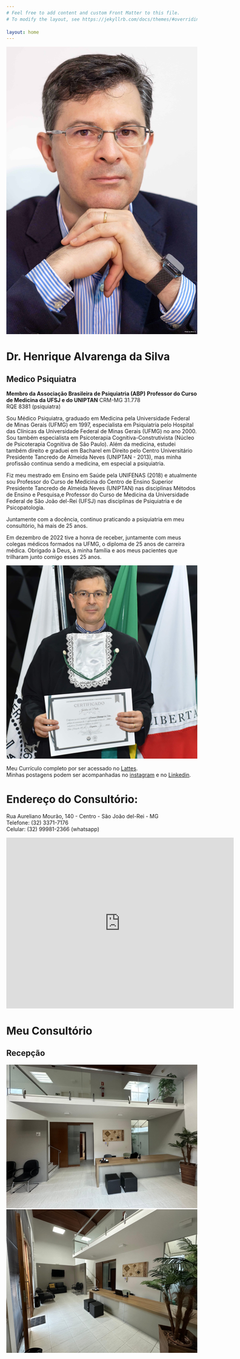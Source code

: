 ```yaml
---
# Feel free to add content and custom Front Matter to this file.
# To modify the layout, see https://jekyllrb.com/docs/themes/#overriding-theme-defaults

layout: home
---
```


![Henrique](./images/retrato.jpeg)
# Dr. Henrique Alvarenga da Silva    
## Medico Psiquiatra  
**Membro da Associação Brasileira de Psiquiatria (ABP)**
**Professor do Curso de Medicina da UFSJ e do UNIPTAN**
CRM-MG 31.778  
RQE 8381 (psiquiatra)

Sou Médico Psiquiatra, graduado em Medicina pela Universidade Federal de Minas Gerais (UFMG) em 1997, especialista em Psiquiatria pelo Hospital das Clínicas da Universidade Federal de Minas Gerais (UFMG) no ano 2000. Sou também especialista em Psicoterapia Cognitiva-Construtivista (Núcleo de Psicoterapia Cognitiva de São Paulo). Além da medicina, estudei também direito e graduei em Bacharel em Direito pelo Centro Universitário Presidente Tancredo de Almeida Neves (UNIPTAN - 2013), mas minha profissão continua sendo a medicina, em especial a psiquiatria.

Fiz meu mestrado em Ensino em Saúde pela UNIFENAS (2018) e atualmente sou Professor do Curso de Medicina do Centro de Ensino Superior Presidente Tancredo de Almeida Neves (UNIPTAN) nas disciplinas Métodos de Ensino e Pesquisa,e Professor do Curso de Medicina da Universidade Federal de São João del-Rei (UFSJ) nas disciplinas de Psiquiatria e de Psicopatologia. 

Juntamente com a docência, continuo praticando a psiquiatria em meu consultório, há mais de 25 anos.

Em dezembro de 2022 tive a honra de receber, juntamente com meus colegas médicos formados na UFMG, o diploma de 25 anos de carreira médica. 
Obrigado à Deus, à minha família e aos meus pacientes que trilharam junto comigo esses 25 anos.

![Jubileu](/images/Jubileu.jpeg)

Meu Currículo completo por ser acessado no [Lattes][lattes-link].  
Minhas postagens podem ser acompanhadas no [instagram][instagram-link] e no [Linkedin][linkedin-link].

# Endereço do Consultório:
Rua Aureliano Mourão, 140 - Centro - São João del-Rei - MG  
Telefone: (32) 3371-7176  
Celular:  (32) 99981-2366 (whatsapp)

<iframe src="https://www.google.com/maps/embed?pb=!1m18!1m12!1m3!1d351.51675751723417!2d-44.26102396929085!3d-21.137862602141738!2m3!1f0!2f0!3f0!3m2!1i1024!2i768!4f13.1!3m3!1m2!1s0xa1c8914dd8a263%3A0x4aa62d14c84dc31f!2sRua%20Aureliano%20Mour%C3%A3o%2C%20140%20-%20Centro%2C%20S%C3%A3o%20Jo%C3%A3o%20del%20Rei%20-%20MG%2C%2036307-334!5e0!3m2!1sen!2sbr!4v1711745260490!5m2!1sen!2sbr" width="600" height="450" style="border:0;" allowfullscreen="" loading="lazy" referrerpolicy="no-referrer-when-downgrade"></iframe>

# Meu Consultório
## Recepção
![Consultório](./images/consultorio1.jpg)
![Consultório](./images/consultorio2.jpg)



[lattes-link]: http://lattes.cnpq.br/6147640440978297
[instagram-link]: https://www.instagram.com/henriquealvarengadasilva
[linkedin-link]:  https://www.linkedin.com/in/henriquealvarengasilva
